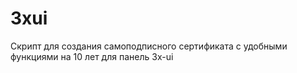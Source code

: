 # 3xui
Скрипт для создания самоподписного сертификата с удобными функциями на 10 лет для панель 3x-ui
